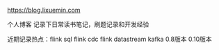  https://blog.lixuemin.com

个人博客
记录下日常读书笔记，刷题记录和开发经验

近期记录热点：flink sql
flink cdc
flink datastream
kafka 0.8版本 0.10版本
